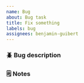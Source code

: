 ```yaml
---
name: Bug
about: Bug task
title: Fix something
labels: bug
assignees: benjamin-guibert
---
```


### :beetle: Bug description

### :spiral_notepad: Notes
